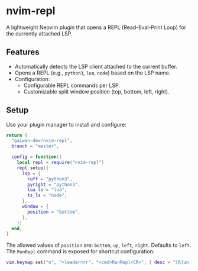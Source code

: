 # nvim-repl

A lightweight Neovim plugin that opens a REPL (Read-Eval-Print Loop) for the currently attached LSP. 

## Features

- Automatically detects the LSP client attached to the current buffer.
- Opens a REPL (e.g., `python3`, `lua`, `node`) based on the LSP name.
- Configuration: 
    - Configurable REPL commands per LSP.
    - Customizable split window position (top, bottom, left, right).

## Setup

Use your plugin manager to install and configure:

```lua
return {
  "gaiwan-dev/nvim-repl",
  branch = "master",

  config = function()
    local repl = require("nvim-repl")
    repl.setup({
      lsp = {
        ruff = "python3",
        pyright = "python3",
        lua_ls = "lua",
        ts_ls = "node",
      },
      window = {
        position = "bottom", 
      },
    })
  end,
}
```
The allowed values of `position` are: `bottom`, `up`, `left`, `right`. Defaults to `left`.
The `RunRepl` command is exposed for shortcut configuration:
```lua
vim.keymap.set("n", "<leader>rr", "<cmd>RunRepl<CR>", { desc = "[R]un [R]epl" })
```



